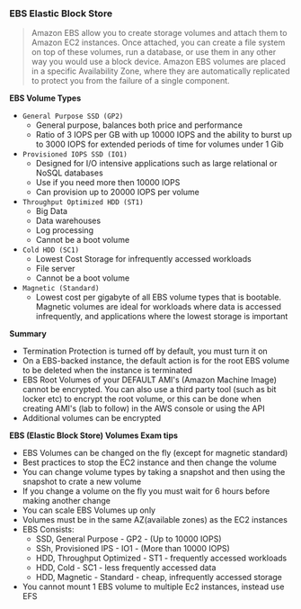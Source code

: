 ### EBS Elastic Block Store

> Amazon EBS allow you to create storage volumes and attach them to Amazon EC2 instances. Once attached, you can create a file
> system on top of these volumes, run a database, or use them in any other way you would use a block device. Amazon EBS volumes
> are placed in a specific Availability Zone, where they are automatically replicated to protect you from the failure of a single component.

**EBS Volume Types**

- `General Purpose SSD (GP2)`
	- General purpose, balances both price and performance
	- Ratio of 3 IOPS per GB with up 10000 IOPS  and the ability to burst up to 3000 IOPS for extended periods of time for volumes under 1 Gib
- `Provisioned IOPS SSD (IO1)	`
	- Designed for I/O intensive applications such as large relational or NoSQL databases
	- Use if you need more then 10000 IOPS
	- Can provision up to 20000 IOPS per volume
- `Throughput Optimized HDD (ST1)`
	- Big Data
	- Data warehouses
	- Log processing
	- Cannot be a boot volume
- `Cold HDD (SC1)`
	- Lowest Cost Storage for infrequently accessed workloads
	- File server
	- Cannot be a boot volume
- `Magnetic (Standard)`
	- Lowest cost per gigabyte of all EBS volume types that is bootable. Magnetic volumes are ideal for workloads where data is accessed infrequently, 
		and applications where the lowest storage is important

**Summary**

- Termination Protection is turned off by default, you must turn it on
- On a EBS-backed instance, the default action is for the root EBS volume to be deleted when the instance is terminated
- EBS Root Volumes of your DEFAULT AMI's (Amazon Machine Image) cannot be encrypted. You can also use a third party tool (such as bit locker etc)
   to encrypt the root volume, or this can be done when creating AMI's (lab to follow) in the AWS console or using the API
- Additional volumes can be encrypted

**EBS (Elastic Block Store) Volumes Exam tips**

- EBS Volumes can be changed on the fly (except for magnetic standard)
- Best practices to stop the EC2 instance and then change the volume
- You can change volume types by taking a snapshot and then using the snapshot to crate a new volume
- If you change a volume on the fly you must wait for 6 hours before making another change
- You can scale EBS Volumes up only
- Volumes must be in the same AZ(available zones) as the EC2 instances
- EBS Consists:
	- SSD, General Purpose - GP2 - (Up to 10000 IOPS)
	- SSh, Provisioned IPS - IO1 - (More than 10000 IOPS)
	- HDD, Throughput Optimized - ST1 - frequently accessed workloads
	- HDD, Cold - SC1 - less frequently accessed data
	- HDD, Magnetic - Standard - cheap, infrequently accessed storage
- You cannot mount 1 EBS volume to multiple Ec2 instances, instead use EFS 